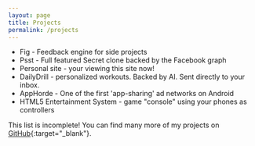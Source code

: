 ```yaml
---
layout: page
title: Projects
permalink: /projects
---
```

  - Fig - Feedback engine for side projects
  - Psst - Full featured Secret clone backed by the Facebook graph
  - Personal site - your viewing this site now!
  - DailyDrill - personalized workouts. Backed by AI. Sent directly to your inbox.
  - AppHorde - One of the first 'app-sharing' ad networks on Android
  - HTML5 Entertainment System - game "console" using your phones as controllers

This list is incomplete! You can find many more of my projects on [GitHub](https://github.com/craigsc){:target="_blank"}.
